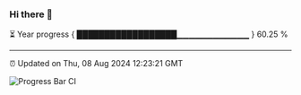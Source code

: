 ### Hi there 👋

⏳ Year progress { ██████████████████▁▁▁▁▁▁▁▁▁▁▁▁ } 60.25 %

---

⏰ Updated on Thu, 08 Aug 2024 12:23:21 GMT

![Progress Bar CI](https://github.com/liununu/liununu/workflows/Progress%20Bar%20CI/badge.svg)
